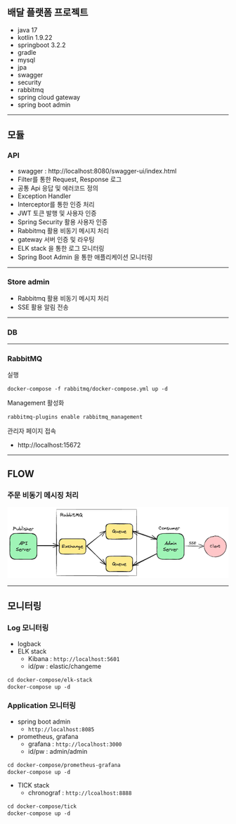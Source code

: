 ## 배달 플랫폼 프로젝트
- java 17
- kotlin 1.9.22
- springboot 3.2.2
- gradle
- mysql
- jpa
- swagger
- security
- rabbitmq
- spring cloud gateway
- spring boot admin

---

## 모듈

### API
- swagger : http://localhost:8080/swagger-ui/index.html
- Filter를 통한 Request, Response 로그
- 공통 Api 응답 및 에러코드 정의 
- Exception Handler
- Interceptor를 통한 인증 처리
- JWT 토큰 발행 및 사용자 인증
- Spring Security 활용 사용자 인증
- Rabbitmq 활용 비동기 메시지 처리
- gateway 서버 인증 및 라우팅
- ELK stack 을 통한 로그 모니터링
- Spring Boot Admin 을 통한 애플리케이션 모니터링

---

### Store admin
- Rabbitmq 활용 비동기 메시지 처리
- SSE 활용 알림 전송

---

### DB

---

### RabbitMQ

실행
```shell
docker-compose -f rabbitmq/docker-compose.yml up -d
```
Management 활성화
```shell
rabbitmq-plugins enable rabbitmq_management
```
관리자 페이지 접속
- http://localhost:15672

---

## FLOW
### 주문 비동기 메시징 처리
![rabbitmq.png](images/rabbitmq.png)


---

## 모니터링

### Log 모니터링
- logback
- ELK stack
  - Kibana : `http://localhost:5601`
  - id/pw : elastic/changeme

```shell
cd docker-compose/elk-stack
docker-compose up -d
```

### Application 모니터링
- spring boot admin
  - `http://localhost:8085`
- prometheus, grafana
  - grafana : `http://localhost:3000`
  - id/pw : admin/admin
```shell
cd docker-compose/prometheus-grafana
docker-compose up -d
```
- TICK stack
  - chronograf : `http://lcoalhost:8888`
```shell
cd docker-compose/tick
docker-compose up -d
```